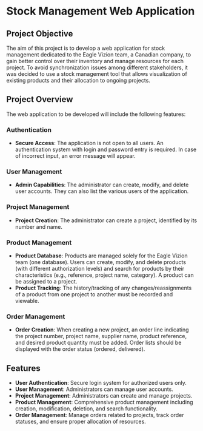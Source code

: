 # Stock Management Web Application

## Project Objective
The aim of this project is to develop a web application for stock management dedicated to the Eagle Vizion team, a Canadian company, to gain better control over their inventory and manage resources for each project. To avoid synchronization issues among different stakeholders, it was decided to use a stock management tool that allows visualization of existing products and their allocation to ongoing projects.

## Project Overview
The web application to be developed will include the following features:

### Authentication
- **Secure Access**: The application is not open to all users. An authentication system with login and password entry is required. In case of incorrect input, an error message will appear.

### User Management
- **Admin Capabilities**: The administrator can create, modify, and delete user accounts. They can also list the various users of the application.

### Project Management
- **Project Creation**: The administrator can create a project, identified by its number and name.

### Product Management
- **Product Database**: Products are managed solely for the Eagle Vizion team (one database). Users can create, modify, and delete products (with different authorization levels) and search for products by their characteristics (e.g., reference, project name, category). A product can be assigned to a project.
- **Product Tracking**: The history/tracking of any changes/reassignments of a product from one project to another must be recorded and viewable.

### Order Management
- **Order Creation**: When creating a new project, an order line indicating the project number, project name, supplier name, product reference, and desired product quantity must be added. Order lists should be displayed with the order status (ordered, delivered).

## Features
- **User Authentication**: Secure login system for authorized users only.
- **User Management**: Administrators can manage user accounts.
- **Project Management**: Administrators can create and manage projects.
- **Product Management**: Comprehensive product management including creation, modification, deletion, and search functionality.
- **Order Management**: Manage orders related to projects, track order statuses, and ensure proper allocation of resources.



